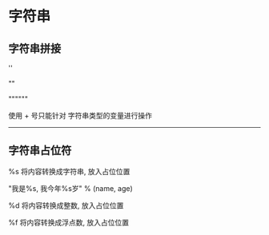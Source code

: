 # 字符串


## 字符串拼接

''

""

""""""

使用 + 号只能针对 字符串类型的变量进行操作

---

## 字符串占位符

%s 将内容转换成字符串, 放入占位位置

"我是%s, 我今年%s岁" % (name, age)

%d 将内容转换成整数, 放入占位位置

%f 将内容转换成浮点数, 放入占位位置
